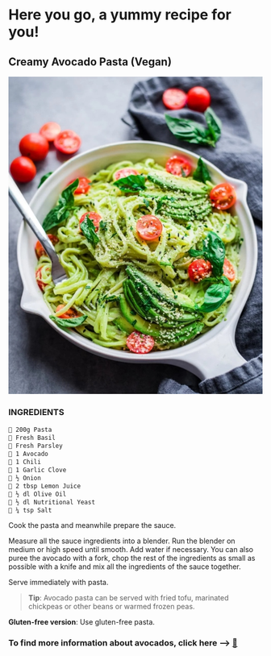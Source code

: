 # Here you go, a yummy recipe for you!

## Creamy Avocado Pasta (Vegan)

![avocado](../img/avocado-pasta-pic.jpg)


### INGREDIENTS

```
🥑 200g Pasta
🥑 Fresh Basil
🥑 Fresh Parsley
🥑 1 Avocado
🥑 1 Chili
🥑 1 Garlic Clove
🥑 ½ Onion
🥑 2 tbsp Lemon Juice
🥑 ½ dl Olive Oil
🥑 ½ dl Nutritional Yeast
🥑 ¼ tsp Salt
```
Cook the pasta and meanwhile prepare the sauce.

Measure all the sauce ingredients into a blender. Run the blender on medium or high speed until smooth. Add water if necessary. You can also puree the avocado with a fork, chop the rest of the ingredients as small as possible with a knife and mix all the ingredients of the sauce together.

Serve immediately with pasta.

> **Tip**: Avocado pasta can be served with fried tofu, marinated chickpeas or other beans or warmed frozen peas.

**Gluten-free version**: Use gluten-free pasta.

### To find more information about avocados, click here --> [🥑](https://en.wikipedia.org/wiki/Avocado)
